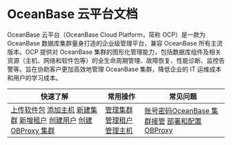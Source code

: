 # OceanBase 云平台文档

OceanBase 云平台（OceanBase Cloud Platform，简称 OCP）是一款为 OceanBase 数据库集群量身打造的企业级管理平台，兼容 OceanBase 所有主流版本。OCP 提供对 OceanBase 集群的图形化管理能力，包括数据库组件及相关资源（主机、网络和软件包等）的全生命周期管理、故障恢复、性能诊断、监控告警等。旨在协助客户更加高效地管理 OceanBase 集群，降低企业的 IT 运维成本和用户的学习成本。

|         快速了解          |                            常用操作                             |                                常见问题                                |
|---------------------|---------------------------------------------------------------|------------------------------------------------------------------|
|  [上传软件包](3.ob-cloud-platform/7.manage-software-packages/1.upload-a-software-package.md)  [添加主机](3.ob-cloud-platform/6.management-host/2.add-host.md) [新建集群](3.ob-cloud-platform/4.manage-clusters/3.basic-operations/2.create-a-cluster.md) [新增租户](3.ob-cloud-platform/5.manage-tenants/2.basic-tenant-operations/1.userguide-create-a-tenant.md)  [创建用户](3.ob-cloud-platform/10.using-system-management/5.create-user.md) [创建 OBProxy 集群](3.ob-cloud-platform/8.obproxy-management/1.create-an-obproxy-cluster.md)               | [管理集群](3.ob-cloud-platform/4.manage-clusters/1.manage-cluster-operations-1.md)  [管理租户](3.ob-cloud-platform/5.manage-tenants/1.manage-tenant-operations.md) [管理主机](3.ob-cloud-platform/6.management-host/1.manage-host-operation-list.md)       |  [账号密码](3.ob-cloud-platform/11.faq.md)[OceanBase 集群接管](3.ob-cloud-platform/11.faq.md)  [部署和配置 OBProxy](3.ob-cloud-platform/11.faq.md)        |
